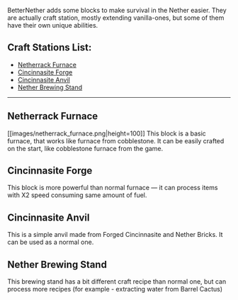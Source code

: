 BetterNether adds some blocks to make survival in the Nether easier. They are actually craft station, mostly extending vanilla-ones, but some of them have their own unique abilities.

## Craft Stations List:
- [Netherrack Furnace](#netherrack-furnace)
- [Cincinnasite Forge](#cincinnasite-forge)
- [Cincinnasite Anvil](#cincinnasite-anvil)
- [Nether Brewing Stand](#nether-brewing-stand)

***

## Netherrack Furnace
[[images/netherrack_furnace.png|height=100]]
This block is a basic furnace, that works like furnace from cobblestone. It can be easily crafted on the start, like cobblestone furnace from the game.


## Cincinnasite Forge
This block is more powerful than normal furnace — it can process items with X2 speed consuming same amount of fuel.


## Cincinnasite Anvil
This is a simple anvil made from Forged Cincinnasite and Nether Bricks. It can be used as a normal one.


## Nether Brewing Stand
This brewing stand has a bit different craft recipe than normal one, but can process more recipes (for example - extracting water from Barrel Cactus)